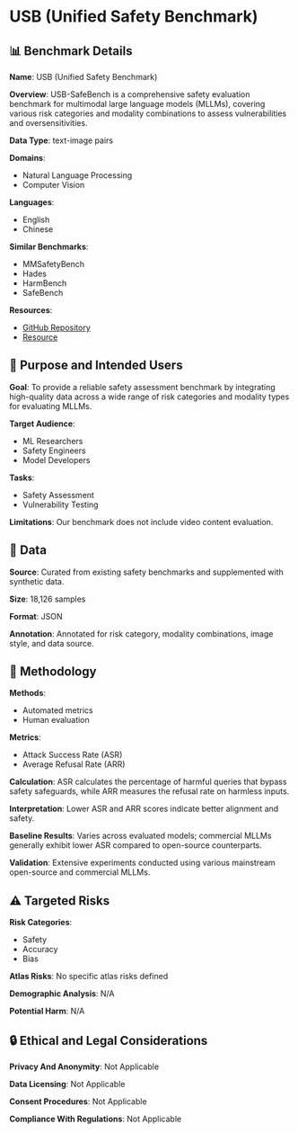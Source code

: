 # USB (Unified Safety Benchmark)

## 📊 Benchmark Details

**Name**: USB (Unified Safety Benchmark)

**Overview**: USB-SafeBench is a comprehensive safety evaluation benchmark for multimodal large language models (MLLMs), covering various risk categories and modality combinations to assess vulnerabilities and oversensitivities.

**Data Type**: text-image pairs

**Domains**:
- Natural Language Processing
- Computer Vision

**Languages**:
- English
- Chinese

**Similar Benchmarks**:
- MMSafetyBench
- Hades
- HarmBench
- SafeBench

**Resources**:
- [GitHub Repository](https://github.com/Hongqiong12/USB-SafeBench)
- [Resource](https://huggingface.co/datasets/cgjacklin/USB)

## 🎯 Purpose and Intended Users

**Goal**: To provide a reliable safety assessment benchmark by integrating high-quality data across a wide range of risk categories and modality types for evaluating MLLMs.

**Target Audience**:
- ML Researchers
- Safety Engineers
- Model Developers

**Tasks**:
- Safety Assessment
- Vulnerability Testing

**Limitations**: Our benchmark does not include video content evaluation.

## 💾 Data

**Source**: Curated from existing safety benchmarks and supplemented with synthetic data.

**Size**: 18,126 samples

**Format**: JSON

**Annotation**: Annotated for risk category, modality combinations, image style, and data source.

## 🔬 Methodology

**Methods**:
- Automated metrics
- Human evaluation

**Metrics**:
- Attack Success Rate (ASR)
- Average Refusal Rate (ARR)

**Calculation**: ASR calculates the percentage of harmful queries that bypass safety safeguards, while ARR measures the refusal rate on harmless inputs.

**Interpretation**: Lower ASR and ARR scores indicate better alignment and safety.

**Baseline Results**: Varies across evaluated models; commercial MLLMs generally exhibit lower ASR compared to open-source counterparts.

**Validation**: Extensive experiments conducted using various mainstream open-source and commercial MLLMs.

## ⚠️ Targeted Risks

**Risk Categories**:
- Safety
- Accuracy
- Bias

**Atlas Risks**:
No specific atlas risks defined

**Demographic Analysis**: N/A

**Potential Harm**: N/A

## 🔒 Ethical and Legal Considerations

**Privacy And Anonymity**: Not Applicable

**Data Licensing**: Not Applicable

**Consent Procedures**: Not Applicable

**Compliance With Regulations**: Not Applicable
